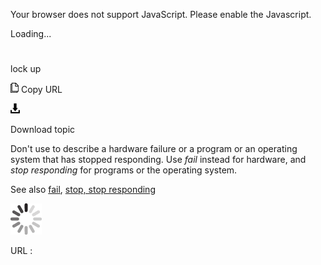 Your browser does not support JavaScript. Please enable the Javascript.

Loading...

# 

lock up

![Copy URL](lock-up_files/Copy.png)
Copy URL

![Download](lock-up_files/Download.png)

Download topic

Don't use to describe a hardware failure or a program or an operating system that has stopped responding. Use *fail* instead for hardware, and *stop responding* for programs or the operating system.

See also [fail](https://worldready.cloudapp.net/Styleguide/Read?id=2700&topicid=33728), [stop, stop responding](https://worldready.cloudapp.net/Styleguide/Read?id=2700&topicid=35398)

![In progress](lock-up_files/activity-large.gif)

URL :
